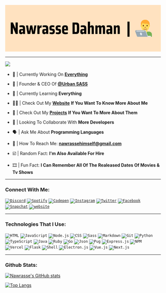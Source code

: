 ![Header](header.png)

<hr>

<p align="left">
  <img src="https://readme-typing-svg.herokuapp.com?color=%23FFE2C0&size=25&center=true&vCenter=true&lines=Full-Stack+Web+Developer;Self-Taught++Web+Developer;Self-Taught+Web+Designer">
</p>

- 🤖 | Currently Working On [**Everything**](https://github.com/NawrasseDahman)

- 👑 | Founder & CEO Of [**@Urban SASS**](https://github.com/UrbanSASS)

- 🧠 | Currently Learning **Everything**

- 👨‍💻 | Check Out My [**Website**](https://nawrassedhm.vercel.app/) **If You Want To Know More About Me**

- 🌟 | Check Out My [**Projects**](https://nawrassedahman.github.io/Repository) **If You Want To More About Them**

- 🤩 | Looking To Collaborate With **More Developers**

- 🗣️ | Ask Me About **Programming Languages**

- 📧 | How To Reach Me: **nawrassehimself@gmail.com**

- ☑️ | Random Fact: **I'm Also Available For Hire**

- 🎞️ | Fun Fact: **I Can Remember All Of The Realeased Dates Of Movies & Tv Shows**

<p align="center">
  
<hr>

<h3 align="left">Connect With Me:</h3>

<code><a href="https://discord.com/users/878309088126197860"><img src="https://img.shields.io/badge/Discord-7289DA?style=for-the-badge&logo=discord&logoColor=white" alt="Discord" /></a></code>
<code><a href="https://open.spotify.com/user/4pevqlgntbtzf7quj0q307245?si=i38Ih3MgQTuypyjtO7cH6w&utm_source=copy-link"><img src="https://img.shields.io/badge/Spotify-1ED760?&style=for-the-badge&logo=spotify&logoColor=white" alt="Spotify" /></a></code>
<code><a href="https://codepen.io/nawrassedahman"><img src="https://img.shields.io/badge/CodePen-white?style=for-the-badge&logo=codepen&logoColor=black" alt="Codepen" /></a></code>
<code><a href="https://www.instagram.com/NawrasseDahman"><img src="https://img.shields.io/badge/Instagram-E4405F?style=for-the-badge&logo=instagram&logoColor=white" alt="Instagram" /></a></code>
<code><a href="https://twitter.com/nawrassedahman"><img src="https://img.shields.io/badge/Twitter-1DA1F2?style=for-the-badge&logo=twitter&logoColor=white" alt="Twitter" /></a></code>
<code><a href="https://www.facebook.com/nawrassedahman"><img src="https://img.shields.io/badge/Facebook-1877F2?style=for-the-badge&logo=facebook&logoColor=white" alt="Facebook" /></a></code>
<code><a href="https://www.snapchat.com/add/nawrassedahman"><img src="https://img.shields.io/badge/Snapchat-FFFC00?style=for-the-badge&logo=snapchat&logoColor=white" alt="Snapchat" /></a></code>
<code><a href="https://nawrassedhm.vercel.app/"><img src="https://img.shields.io/badge/website-000000?style=for-the-badge&logo=spond&logoColor=white" alt="website" /></a></code>

<hr>

### Technologies That I Use:

<code>![HTML](https://img.shields.io/badge/HTML5-E34F26?style=for-the-badge&logo=html5&logoColor=white)</code>
<code>![JavaScript](https://img.shields.io/badge/JavaScript-F7DF1E?style=for-the-badge&logo=javascript&logoColor=black)</code>
<code>![Node.js](https://img.shields.io/badge/Node.js-43853D?style=for-the-badge&logo=node.js&logoColor=white)</code>
<code>![CSS](https://img.shields.io/badge/CSS3-1572B6?style=for-the-badge&logo=css3&logoColor=white)</code>
<code>![Sass](https://img.shields.io/badge/Sass-CC6699?style=for-the-badge&logo=sass&logoColor=white)</code>
<code>![Markdown](https://img.shields.io/badge/Markdown-000000?style=for-the-badge&logo=markdown&logoColor=white)</code>
<code>![Git](https://img.shields.io/badge/Git-F05032?style=for-the-badge&logo=git&logoColor=white)</code>
<code>![Python](https://img.shields.io/badge/Python-FFD43B?style=for-the-badge&logo=python&logoColor=darkgreen)</code>
<code>![TypeScript](https://img.shields.io/badge/TypeScript-007ACC?style=for-the-badge&logo=typescript&logoColor=white)</code>
<code>![Java](https://img.shields.io/badge/Java-ED8B00?style=for-the-badge&logo=java&logoColor=white)</code>
<code>![Ruby](https://img.shields.io/badge/Ruby-CC342D?style=for-the-badge&logo=ruby&logoColor=white)</code>
<code>![Go](https://img.shields.io/badge/Go-00ADD8?style=for-the-badge&logo=go&logoColor=white)</code>
<code>![Json](https://img.shields.io/badge/json-5E5C5C?style=for-the-badge&logo=json&logoColor=white)</code>
<code>![Pug](https://img.shields.io/badge/Pug-E3C29B?style=for-the-badge&logo=pug&logoColor=black)</code>
<code>![Express.js](https://img.shields.io/badge/express.js-%23404d59.svg?style=for-the-badge&logo=express&logoColor=%2361DAFB)</code>
<code>![NPM](https://img.shields.io/badge/NPM-%23000000.svg?style=for-the-badge&logo=npm&logoColor=white)</code>
<code>![Vercel](https://img.shields.io/badge/vercel-%23000000.svg?style=for-the-badge&logo=vercel&logoColor=white)</code>
<code>![Flask](https://img.shields.io/badge/flask-%23000.svg?style=for-the-badge&logo=flask&logoColor=white)</code>
<code>![Shell](https://img.shields.io/badge/Shell_Script-121011?style=for-the-badge&logo=gnu-bash&logoColor=white)</code>
<code>![Electron.js](https://img.shields.io/badge/Electron-2B2E3A?style=for-the-badge&logo=electron&logoColor=9FEAF9)</code>
<code>![Vue.js](https://img.shields.io/badge/vuejs-%2335495e.svg?style=for-the-badge&logo=vuedotjs&logoColor=%234FC08D)</code>
<code>![Next.js](https://img.shields.io/badge/next.js-000000?style=for-the-badge&logo=nextdotjs&logoColor=white)</code>

<hr>

### Github Stats:

[![Nawrasse's GitHub stats](https://github-readme-stats.vercel.app/api?username=NawrasseDahman&show_icons=true&count_private=true&title_color=000000&text_color=000000&icon_color=13100e&bg_color=FFE2C0&border_color=000000&include_all_commits=true)](https://github.com/anuraghazra/github-readme-stats)

[![Top Langs](https://github-readme-stats.vercel.app/api/top-langs/?username=NawrasseDahman&layout=compact&langs_count=10&theme=gruvbox_light&title_color=000000&text_color=000000&icon_color=13100e&bg_color=FFE2C0&border_color=000000&card_width=446)](https://github.com/anuraghazra/github-readme-stats)
